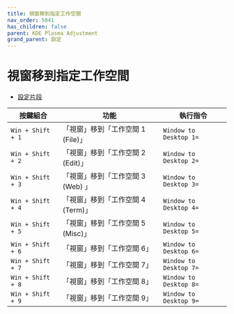 ```yaml
---
title: 視窗移到指定工作空間
nav_order: 5041
has_children: false
parent: KDE Plasma Adjustment
grand_parent: 設定
---
```



# 視窗移到指定工作空間


* [設定片段](https://github.com/samwhelp/note-about-kde/blob/gh-pages/_demo/prototype/de/kde-plasma/part/keybind/kde-plasma-keybind-main/config/kde-plasma-keybind/skel/.config/kglobalshortcutsrc#L162-L181)

| 按鍵組合          | 功能     | 執行指令         |
| --------- | -------------------------------------------- | --------------------------------------------------- |
| `Win + Shift + 1` | 「視窗」移到「工作空間 1 (File)」 | `Window to Desktop 1=` |
| `Win + Shift + 2` | 「視窗」移到「工作空間 2 (Edit)」 | `Window to Desktop 2=` |
| `Win + Shift + 3` | 「視窗」移到「工作空間 3 (Web) 」 | `Window to Desktop 3=` |
| `Win + Shift + 4` | 「視窗」移到「工作空間 4 (Term)」 | `Window to Desktop 4=` |
| `Win + Shift + 5` | 「視窗」移到「工作空間 5 (Misc)」 | `Window to Desktop 5=` |
| `Win + Shift + 6` | 「視窗」移到「工作空間 6」        | `Window to Desktop 6=` |
| `Win + Shift + 7` | 「視窗」移到「工作空間 7」        | `Window to Desktop 7=` |
| `Win + Shift + 8` | 「視窗」移到「工作空間 8」        | `Window to Desktop 8=` |
| `Win + Shift + 9` | 「視窗」移到「工作空間 9」        | `Window to Desktop 9=` |

